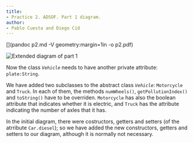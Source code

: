 ```yaml
---
title:
- Practice 2. ADSOF. Part 1 diagram.
author:
- Pablo Cuesta and Diego Cid
---
```


[](pandoc p2.md -V geometry:margin=1in -o p2.pdf)

![Extended diagram of part 1](./1/adsofp2.png)

Now the class *`Vehicle`* needs to have another private attribute: `plate:String`.

We have added two subclasses to the abstract class *`Vehicle`*: `Motorcycle` and `Truck`. In each of them, the methods `numWheels()`, `getPollutionIndex()` and `toString()` have to be overriden. `Motorcycle` has also the boolean attribute that indicates whether it is electric, and `Truck` has the attribute indicating the number of axles that it has.

In the initial diagram, there were costructors, getters and setters (of the atrribute `Car.diesel`); so we have added the new constructors, getters and setters to our diagram, although it is normally not necessary.
